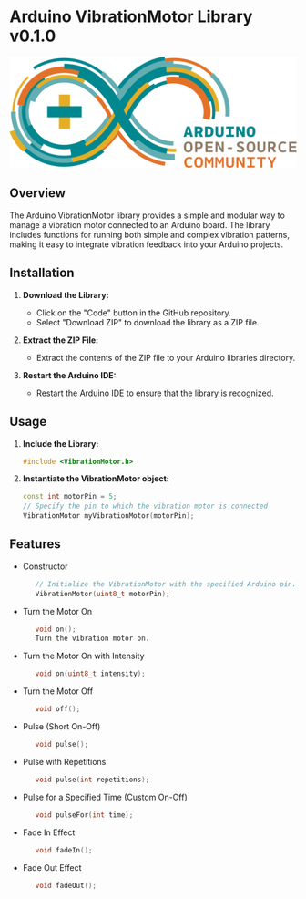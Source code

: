 # Arduino VibrationMotor Library v0.1.0

![Arduino Logo](./ArduinoCommunityLogo.png)

## Overview

The Arduino VibrationMotor library provides a simple and modular way to manage a vibration motor connected to an Arduino board. The library includes functions for running both simple and complex vibration patterns, making it easy to integrate vibration feedback into your Arduino projects.

## Installation

1. **Download the Library:**
   - Click on the "Code" button in the GitHub repository.
   - Select "Download ZIP" to download the library as a ZIP file.

2. **Extract the ZIP File:**
   - Extract the contents of the ZIP file to your Arduino libraries directory.

3. **Restart the Arduino IDE:**
   - Restart the Arduino IDE to ensure that the library is recognized.

## Usage

1. **Include the Library:**
   ```cpp
   #include <VibrationMotor.h>
   ```

2. **Instantiate the VibrationMotor object:**
   ```cpp
   const int motorPin = 5;
   // Specify the pin to which the vibration motor is connected
   VibrationMotor myVibrationMotor(motorPin); 
   ```

## Features

- Constructor
   ```cpp
      // Initialize the VibrationMotor with the specified Arduino pin.
      VibrationMotor(uint8_t motorPin);
   ```

- Turn the Motor On
   ```cpp
      void on();
      Turn the vibration motor on.
   ```

- Turn the Motor On with Intensity
   ```cpp
      void on(uint8_t intensity);
   ```

- Turn the Motor Off
   ```cpp
      void off();
   ```

- Pulse (Short On-Off)
   ```cpp
      void pulse();
   ```

- Pulse with Repetitions
   ```cpp
      void pulse(int repetitions);
   ```

- Pulse for a Specified Time (Custom On-Off)
   ```cpp
      void pulseFor(int time);
   ```

- Fade In Effect
   ```cpp
      void fadeIn();
   ```

- Fade Out Effect
   ```cpp
      void fadeOut();
   ```